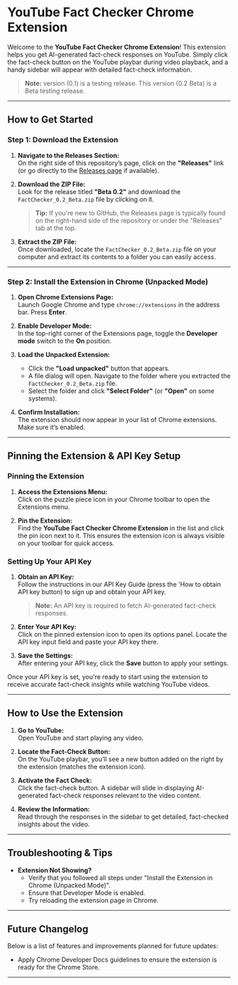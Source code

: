 # YouTube Fact Checker Chrome Extension

Welcome to the **YouTube Fact Checker Chrome Extension**! This extension helps you get AI-generated fact-check responses on YouTube. Simply click the fact-check button on the YouTube playbar during video playback, and a handy sidebar will appear with detailed fact-check information.

> **Note:** version (0.1) is a testing release.
> This version (0.2 Beta) is a Beta testing release.

---

## How to Get Started

### Step 1: Download the Extension

1. **Navigate to the Releases Section:**  
   On the right side of this repository’s page, click on the **"Releases"** link (or go directly to the [Releases page](https://github.com/your-username/your-repo/releases) if available).

2. **Download the ZIP File:**  
   Look for the release titled **"Beta 0.2"** and download the `FactChecker_0.2_Beta.zip` file by clicking on it.

   > **Tip:** If you're new to GitHub, the Releases page is typically found on the right-hand side of the repository or under the "Releases" tab at the top.

3. **Extract the ZIP File:**  
   Once downloaded, locate the `FactChecker_0.2_Beta.zip` file on your computer and extract its contents to a folder you can easily access.

---

### Step 2: Install the Extension in Chrome (Unpacked Mode)

1. **Open Chrome Extensions Page:**  
   Launch Google Chrome and type `chrome://extensions` in the address bar. Press **Enter**.

2. **Enable Developer Mode:**  
   In the top-right corner of the Extensions page, toggle the **Developer mode** switch to the **On** position.

3. **Load the Unpacked Extension:**

   - Click the **"Load unpacked"** button that appears.
   - A file dialog will open. Navigate to the folder where you extracted the `FactChecker_0.2_Beta.zip` file.
   - Select the folder and click **"Select Folder"** (or **"Open"** on some systems).

4. **Confirm Installation:**  
   The extension should now appear in your list of Chrome extensions. Make sure it’s enabled.

---

## Pinning the Extension & API Key Setup

### Pinning the Extension

1. **Access the Extensions Menu:**  
   Click on the puzzle piece icon in your Chrome toolbar to open the Extensions menu.

2. **Pin the Extension:**  
   Find the **YouTube Fact Checker Chrome Extension** in the list and click the pin icon next to it. This ensures the extension icon is always visible on your toolbar for quick access.

### Setting Up Your API Key

1. **Obtain an API Key:**  
   Follow the instructions in our API Key Guide (press the 'How to obtain API key button) to sign up and obtain your API key.

   > **Note:** An API key is required to fetch AI-generated fact-check responses.

2. **Enter Your API Key:**  
   Click on the pinned extension icon to open its options panel. Locate the API key input field and paste your API key there.

3. **Save the Settings:**  
   After entering your API key, click the **Save** button to apply your settings.

Once your API key is set, you're ready to start using the extension to receive accurate fact-check insights while watching YouTube videos.

---

## How to Use the Extension

1. **Go to YouTube:**  
   Open YouTube and start playing any video.

2. **Locate the Fact-Check Button:**  
   On the YouTube playbar, you’ll see a new button added on the right by the extension (matches the extension icon).

3. **Activate the Fact Check:**  
   Click the fact-check button. A sidebar will slide in displaying AI-generated fact-check responses relevant to the video content.

4. **Review the Information:**  
   Read through the responses in the sidebar to get detailed, fact-checked insights about the video.

---

## Troubleshooting & Tips

- **Extension Not Showing?**
  - Verify that you followed all steps under "Install the Extension in Chrome (Unpacked Mode)".
  - Ensure that Developer Mode is enabled.
  - Try reloading the extension page in Chrome.

---

## Future Changelog

Below is a list of features and improvements planned for future updates:

- Apply Chrome Developer Docs guidelines to ensure the extension is ready for the Chrome Store.

---

```

```
